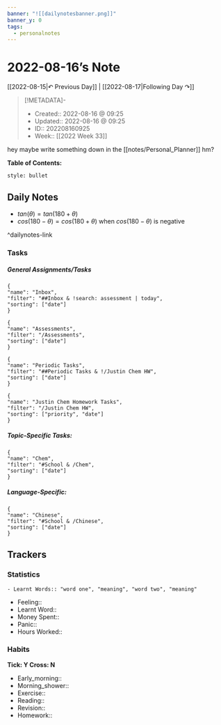 ```yaml
---
banner: "![[dailynotesbanner.png]]"
banner_y: 0
tags:
  - personalnotes
---
```

# 2022-08-16’s Note

[[2022-08-15|↶ Previous Day]] | [[2022-08-17|Following Day ↷]]

> [!METADATA]-
> - Created:: 2022-08-16 @ 09:25
> - Updated:: 2022-08-16 @ 09:25
> - ID:: 202208160925
> - Week:: [[2022 Week 33]]

hey maybe write something down in the [[notes/Personal_Planner]] hm?

**Table of Contents:**
```toc
style: bullet
```

## Daily Notes

- $tan(\theta) = tan(180+ \theta)$
- $cos(180-\theta) = cos(180+\theta)$ when $cos(180 -\theta)$ is negative

^dailynotes-link

### Tasks
##### General Assignments/Tasks
```todoist
{
"name": "Inbox",
"filter": "##Inbox & !search: assessment | today",
"sorting": ["date"]
}
```
```todoist
{
"name": "Assessments",
"filter": "/Assessments",
"sorting": ["date"]
}
```
```todoist
{
"name": "Periodic Tasks",
"filter": "##Periodic Tasks & !/Justin Chem HW",
"sorting": ["date"]
}
```
```todoist
{
"name": "Justin Chem Homework Tasks",
"filter": "/Justin Chem HW",
"sorting": ["priority", "date"]
}
```

##### Topic-Specific Tasks:
```todoist
{
"name": "Chem",
"filter": "#School & /Chem",
"sorting": ["date"]
}
```
##### Language-Specific:
```todoist
{
"name": "Chinese",
"filter": "#School & /Chinese",
"sorting": ["date"]
}
```

## Trackers
### Statistics
```
- Learnt Words:: "word one", "meaning", "word two", "meaning"
```
- Feeling:: 
- Learnt Word:: 
- Money Spent:: 
- Panic:: 
- Hours Worked:: 

### Habits
**Tick: Y Cross: N**
- Early_morning::   
- Morning_shower:: 
- Exercise:: 
- Reading:: 
- Revision:: 
- Homework:: 
